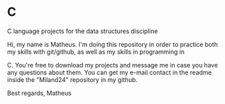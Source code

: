 # C
C language projects for the data structures discipline

Hi, my name is Matheus. I'm doing this repository in order to practice both my skills with git/github, as well as my skills in programming in

C. You're free to download my projects and message me in case you have any questions about them. You can get my e-mail contact in the readme inside the "Miland24" repository in my github.

Best regards,
Matheus
